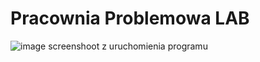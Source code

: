 # Pracownia Problemowa LAB

![image](https://user-images.githubusercontent.com/58309339/123154578-5a802680-d467-11eb-91db-05fee41a78ae.png)
screenshoot z uruchomienia programu
